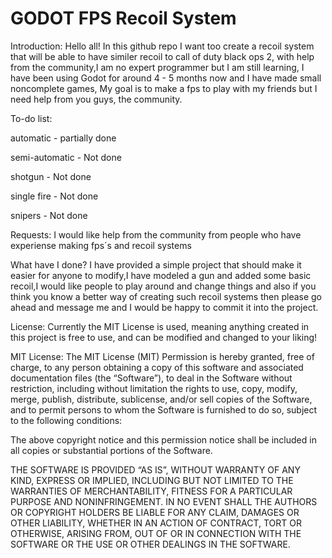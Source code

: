 # GODOT FPS Recoil System
Introduction:
Hello all! In this github repo I want too create a recoil system that will be able to have similer recoil to call of duty black ops 2, with help from the community,I am no expert programmer but I am still learning, I have been using Godot for around 4 - 5 months now and I have made small noncomplete games, My goal is to make a fps to play with my friends but I need help from you guys, the community.

To-do list:

  automatic - partially done
  
  semi-automatic - Not done
  
  shotgun - Not done
  
  single fire - Not done
  
  snipers - Not done
  
  
 Requests:
 I would like help from the community from people who have experiense making fps´s and recoil systems
 
 
 
 What have I done?
 I have provided a simple project that should make it easier for anyone to modify,I have modeled a gun and added some basic recoil,I would like people to play
 around and change things and also if you think you know a better way of creating such recoil systems then please go ahead and message me and I would be happy to 
 commit it into the project.
 
 
 
 
 
 
 
 License:
 Currently the MIT License is used, meaning anything created in this project is free to use, and can be modified and changed to your liking!
 
 MIT License:
  The MIT License (MIT)
Permission is hereby granted, free of charge, to any person obtaining a copy of this software and associated documentation files (the “Software”), to deal in the Software without restriction, including without limitation the rights to use, copy, modify, merge, publish, distribute, sublicense, and/or sell copies of the Software, and to permit persons to whom the Software is furnished to do so, subject to the following conditions:

The above copyright notice and this permission notice shall be included in all copies or substantial portions of the Software.

THE SOFTWARE IS PROVIDED “AS IS”, WITHOUT WARRANTY OF ANY KIND, EXPRESS OR IMPLIED, INCLUDING BUT NOT LIMITED TO THE WARRANTIES OF MERCHANTABILITY, FITNESS FOR A PARTICULAR PURPOSE AND NONINFRINGEMENT. IN NO EVENT SHALL THE AUTHORS OR COPYRIGHT HOLDERS BE LIABLE FOR ANY CLAIM, DAMAGES OR OTHER LIABILITY, WHETHER IN AN ACTION OF CONTRACT, TORT OR OTHERWISE, ARISING FROM, OUT OF OR IN CONNECTION WITH THE SOFTWARE OR THE USE OR OTHER DEALINGS IN THE SOFTWARE.
